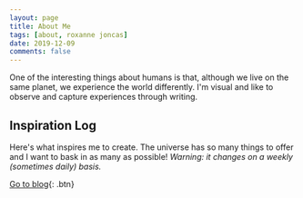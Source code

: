 ```yaml
---
layout: page
title: About Me
tags: [about, roxanne joncas]
date: 2019-12-09
comments: false
---
```

One of the interesting things about humans is that, although we live on the same planet, we experience the world differently. I'm visual and like to observe and capture experiences through writing.

## Inspiration Log

Here's what inspires me to create. The universe has so many things to offer and I want to bask in as many as possible!
*Warning: it changes on a weekly (sometimes daily) basis.*

[Go to blog](/posts/){: .btn}
